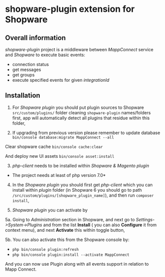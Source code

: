 # shopware-plugin extension for Shopware #

## Overall information ##

*shopware-plugin* project is a middleware between *MappConnect* service and *Shopware*
to execute basic events:

* connection status
* get messages
* get groups
* execute specified events for given *integrationId*

## Installation ##

1. For *Shopware plugin* you should put plugin sources to Shopware `src/custom/plugins/` folder cleaning `shopware-plugin` names/folders first, 
app will automatically detect all plugins that residue within this folder,

2. If upgrading from previous version please remember to update database
`bin/console database:migrate MappConnect --all`

Clear shopware cache
`bin/console cache:clear`

And deploy new UI assets
`bin/console asset:install`

3. *php-client* needs to be installed within *Shopware & Magento plugin*
* The project needs at least of php version 7.0* 

4. In the *Shopware plugin* you should first get *php-client* which you can install within *plugin* folder (in Shopware 6 you should go to path `/src/custom/plugins/[shopware_plugin_name]`), and then run `composer install`,

5. *Shopware plugin* you can activate by 

5a. Going to *Administration* section in Shopware, and next go to *Settings->System->Plugins* and from the list **Install** ( you can also **Configure** it from context menu), and next **Activate** this within toggle button,

5b. You can also activate this from the Shopware console by:

* `php bin/console plugin:refresh`
* `php bin/console plugin:install --activate MappConnect`

And you can now use Plugin along with all events support in relation to Mapp Connect.

